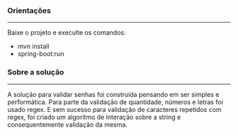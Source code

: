 ### Orientações
------------

Baixe o projeto e execulte os comandos:
- mvn install 
- spring-boot:run
	
	
### Sobre a solução

------------

A solução para validar senhas foi construída pensando em ser simples e performática.
Para parte da validação de quantidade, números e letras foi usado regex. E sem sucesso para
validação de caracteres repetidos com regex, foi criado um algoritmo de interação sobre a string e
consequentemente validação da mesma.
